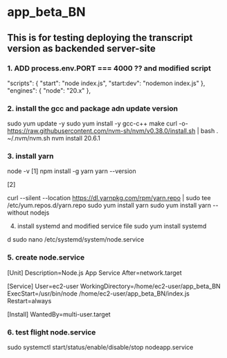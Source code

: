 # app_beta_BN
## This is for testing deploying the transcript version as backended server-site
### 1. ADD process.env.PORT === 4000 ?? and modified script

 "scripts": {
    "start": "node index.js",
    "start:dev": "nodemon index.js"
  },
  "engines": {
    "node": "20.x"
  },


### 2. install the gcc and package  adn update version
sudo yum update -y
sudo yum install -y gcc-c++ make
curl -o- https://raw.githubusercontent.com/nvm-sh/nvm/v0.38.0/install.sh | bash
. ~/.nvm/nvm.sh
nvm install 20.6.1



### 3. install yarn
node -v
[1]
npm install -g yarn
yarn --version

[2]

curl --silent --location https://dl.yarnpkg.com/rpm/yarn.repo | sudo tee /etc/yum.repos.d/yarn.repo
sudo yum install yarn
sudo yum install yarn --without nodejs

4. install systemd and modified service file
sudo yum install systemd

d
sudo nano /etc/systemd/system/node.service

### 5. create node.service
[Unit]
Description=Node.js App Service
After=network.target

[Service]
User=ec2-user
WorkingDirectory=/home/ec2-user/app_beta_BN
ExecStart=/usr/bin/node /home/ec2-user/app_beta_BN/index.js
Restart=always

[Install]
WantedBy=multi-user.target

### 6. test flight node.service
sudo systemctl start/status/enable/disable/stop nodeapp.service
